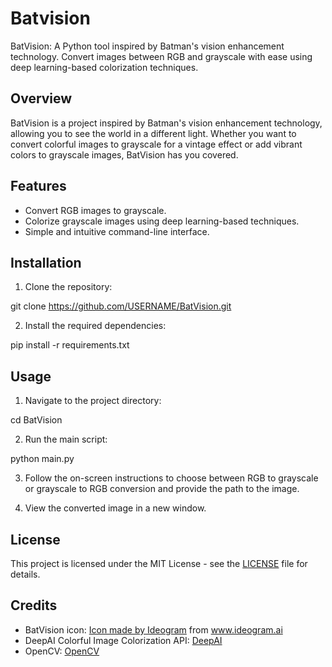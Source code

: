 # Batvision
BatVision: A Python tool inspired by Batman's vision enhancement technology. Convert images between RGB and grayscale with ease using deep learning-based colorization techniques.

## Overview

BatVision is a project inspired by Batman's vision enhancement technology, allowing you to see the world in a different light. Whether you want to convert colorful images to grayscale for a vintage effect or add vibrant colors to grayscale images, BatVision has you covered.

## Features

- Convert RGB images to grayscale.
- Colorize grayscale images using deep learning-based techniques.
- Simple and intuitive command-line interface.

## Installation

1. Clone the repository:

git clone https://github.com/USERNAME/BatVision.git

2. Install the required dependencies:

pip install -r requirements.txt

## Usage

1. Navigate to the project directory:

cd BatVision

2. Run the main script:

python main.py

3. Follow the on-screen instructions to choose between RGB to grayscale or grayscale to RGB conversion and provide the path to the image.

4. View the converted image in a new window.

## License

This project is licensed under the MIT License - see the [LICENSE](LICENSE) file for details.

## Credits

- BatVision icon: [Icon made by Ideogram](https://www.Ideogram.ai) from www.ideogram.ai
- DeepAI Colorful Image Colorization API: [DeepAI](https://deepai.org/)
- OpenCV: [OpenCV](https://opencv.org/)
